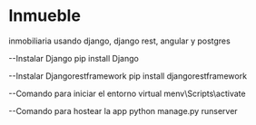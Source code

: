 # Inmueble
inmobiliaria usando django, django rest, angular y postgres


--Instalar Django
pip install Django

--Instalar Djangorestframework
pip install djangorestframework

--Comando para iniciar el entorno virtual
menv\Scripts\activate

--Comando para hostear la app 
python manage.py runserver